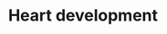 ---
annotations:
- type: Cell Type Ontology
  value: vascular associated smooth muscle cell
- type: Disease Ontology
  value: heart disease
- type: Cell Type Ontology
  value: smooth muscle cell neural crest derived
- type: Pathway Ontology
  value: regulatory pathway
authors:
- Samuel Sklar
- Nsalomonis
- MaintBot
- Khanspers
- Jmelius
- Mkutmon
- Marvin M2
- Eweitz
description: This pathway has been largely adapted from an article by Deepak Srivastava,
  Cell. 2006 Sep 22;126(6):1037-48. In this pathway are known transcription factors,
  miRNAs, and regulatory proteins that impact the regional specificity of the human
  heart. Activating signals are indicated by arrows while inhibitory signals are indicated
  by T-bars. Special thanks to Kim Cordes for her assistance in revising this pathway,
  based on recent heart development research.  Proteins on this pathway have targeted
  assays available via the [https://assays.cancer.gov/available_assays?wp_id=WP1591
  CPTAC Assay Portal]
last-edited: 2021-05-27
organisms:
- Homo sapiens
redirect_from:
- /index.php/Pathway:WP1591
- /instance/WP1591
schema-jsonld:
- '@context': https://schema.org/
  '@id': https://wikipathways.github.io/pathways/WP1591.html
  '@type': Dataset
  creator:
    '@type': Organization
    name: WikiPathways
  description: This pathway has been largely adapted from an article by Deepak Srivastava,
    Cell. 2006 Sep 22;126(6):1037-48. In this pathway are known transcription factors,
    miRNAs, and regulatory proteins that impact the regional specificity of the human
    heart. Activating signals are indicated by arrows while inhibitory signals are
    indicated by T-bars. Special thanks to Kim Cordes for her assistance in revising
    this pathway, based on recent heart development research.  Proteins on this pathway
    have targeted assays available via the [https://assays.cancer.gov/available_assays?wp_id=WP1591
    CPTAC Assay Portal]
  keywords:
  - SMAD4
  - BMP2
  - HAND1
  - SMAD1
  - MIR1-1
  - VEGFB
  - FGF8
  - HAND2
  - MAPK1
  - TBX5
  - NKX2-5
  - NFATC1
  - SHH
  - TBX1
  - NFATC2
  - PITX2
  - IRX4
  - FOXH1
  - MIR145
  - SRF
  - GATA6
  - BMP4
  - BHLHE40
  - BMPR1A
  - TBX20
  - FOXA2
  - MEF2C
  - BMP10
  - SMYD1
  - GATA4
  - FOXC2
  - PTPN11
  - NFATC3
  - HEY1
  - NOTCH1
  - CTNNB1
  - BMPR2
  - VEGFA
  - FOXC1
  - VEGFC
  - HEY2
  - NFATC4
  - MIR143
  - FGF10
  - TBX2
  - ISL1
  - ERBB3
  license: CC0
  name: Heart development
seo: CreativeWork
title: Heart development
wpid: WP1591
---